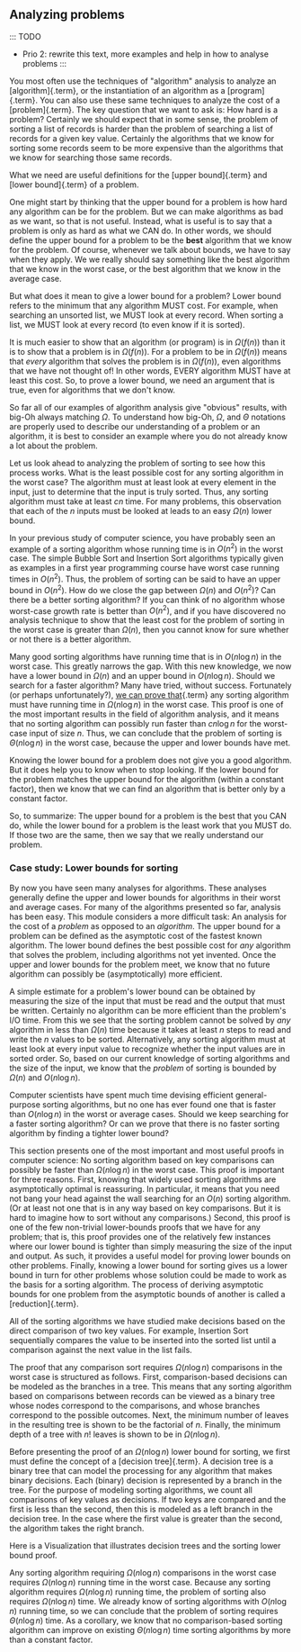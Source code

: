 
## Analyzing problems

::: TODO
- Prio 2: rewrite this text, more examples and help in how to analyse problems
:::

You most often use the techniques of "algorithm" analysis to analyze
an [algorithm]{.term}, or the instantiation of
an algorithm as a [program]{.term}. You can also
use these same techniques to analyze the cost of a
[problem]{.term}. The key question that we want
to ask is: How hard is a problem? Certainly we should expect that in
some sense, the problem of sorting a list of records is harder than the
problem of searching a list of records for a given key value. Certainly
the algorithms that we know for sorting some records seem to be more
expensive than the algorithms that we know for searching those same
records.

What we need are useful definitions for the
[upper bound]{.term} and
[lower bound]{.term} of a problem.

One might start by thinking that the upper bound for a problem is how
hard any algorithm can be for the problem. But we can make algorithms as
bad as we want, so that is not useful. Instead, what is useful is to say
that a problem is only as hard as what we CAN do. In other words, we
should define the upper bound for a problem to be the **best** algorithm
that we know for the problem. Of course, whenever we talk about bounds,
we have to say when they apply. We we really should say something like
the best algorithm that we know in the worst case, or the best algorithm
that we know in the average case.

But what does it mean to give a lower bound for a problem? Lower bound
refers to the minimum that any algorithm MUST cost. For example, when
searching an unsorted list, we MUST look at every record. When sorting a
list, we MUST look at every record (to even know if it is sorted).

It is much easier to show that an algorithm (or program) is in
$\Omega(f(n))$ than it is to show that a problem is in $\Omega(f(n))$.
For a problem to be in $\Omega(f(n))$ means that *every* algorithm that
solves the problem is in $\Omega(f(n))$, even algorithms that we have
not thought of! In other words, EVERY algorithm MUST have at least this
cost. So, to prove a lower bound, we need an argument that is true, even
for algorithms that we don't know.

So far all of our examples of algorithm analysis give "obvious"
results, with big-Oh always matching $\Omega$. To understand how big-Oh,
$\Omega$, and $\Theta$ notations are properly used to describe our
understanding of a problem or an algorithm, it is best to consider an
example where you do not already know a lot about the problem.

Let us look ahead to analyzing the problem of sorting to see how this
process works. What is the least possible cost for any sorting algorithm
in the worst case? The algorithm must at least look at every element in
the input, just to determine that the input is truly sorted. Thus, any
sorting algorithm must take at least $cn$ time. For many problems, this
observation that each of the $n$ inputs must be looked at leads to an
easy $\Omega(n)$ lower bound.

In your previous study of computer science, you have probably seen an
example of a sorting algorithm whose running time is in $O(n^2)$ in the
worst case. The simple Bubble Sort and Insertion Sort algorithms
typically given as examples in a first year programming course have
worst case running times in $O(n^2)$. Thus, the problem of sorting can
be said to have an upper bound in $O(n^2)$. How do we close the gap
between $\Omega(n)$ and $O(n^2)$? Can there be a better sorting
algorithm? If you can think of no algorithm whose worst-case growth rate
is better than $O(n^2)$, and if you have discovered no analysis
technique to show that the least cost for the problem of sorting in the
worst case is greater than $\Omega(n)$, then you cannot know for sure
whether or not there is a better algorithm.

Many good sorting algorithms have running time that is in $O(n \log n)$
in the worst case. This greatly narrows the gap. With this new
knowledge, we now have a lower bound in $\Omega(n)$ and an upper bound
in $O(n \log n)$. Should we search for a faster algorithm? Many have
tried, without success. Fortunately (or perhaps unfortunately?),
[we can prove that](#sorting-lower-bound){.term}
any sorting algorithm must have running time in
$\Omega(n \log n)$ in the worst case. This proof is one of the most
important results in the field of algorithm analysis, and it means that
no sorting algorithm can possibly run faster than $c n \log n$ for the
worst-case input of size $n$. Thus, we can conclude that the problem of
sorting is $\Theta(n \log n)$ in the worst case, because the upper and
lower bounds have met.

Knowing the lower bound for a problem does not give you a good
algorithm. But it does help you to know when to stop looking. If the
lower bound for the problem matches the upper bound for the algorithm
(within a constant factor), then we know that we can find an algorithm
that is better only by a constant factor.

So, to summarize: The upper bound for a problem is the best that you CAN
do, while the lower bound for a problem is the least work that you MUST
do. If those two are the same, then we say that we really understand our
problem.


### Case study: Lower bounds for sorting

By now you have seen many analyses for algorithms. These analyses
generally define the upper and lower bounds for algorithms in their
worst and average cases. For many of the algorithms presented so far,
analysis has been easy. This module considers a more difficult task: An
analysis for the cost of a *problem* as opposed to an *algorithm*. The
upper bound for a problem can be defined as the asymptotic cost of the
fastest known algorithm. The lower bound defines the best possible cost
for *any* algorithm that solves the problem, including algorithms not
yet invented. Once the upper and lower bounds for the problem meet, we
know that no future algorithm can possibly be (asymptotically) more
efficient.

A simple estimate for a problem's lower bound can be obtained by
measuring the size of the input that must be read and the output that
must be written. Certainly no algorithm can be more efficient than the
problem's I/O time. From this we see that the sorting problem cannot be
solved by *any* algorithm in less than $\Omega(n)$ time because it takes
at least $n$ steps to read and write the $n$ values to be sorted.
Alternatively, any sorting algorithm must at least look at every input
value to recognize whether the input values are in sorted order. So,
based on our current knowledge of sorting algorithms and the size of the
input, we know that the *problem* of sorting is bounded by $\Omega(n)$
and $O(n \log n)$.

Computer scientists have spent much time devising efficient
general-purpose sorting algorithms, but no one has ever found one that
is faster than $O(n \log n)$ in the worst or average cases. Should we
keep searching for a faster sorting algorithm? Or can we prove that
there is no faster sorting algorithm by finding a tighter lower bound?

This section presents one of the most important and most useful proofs
in computer science: No sorting algorithm based on key comparisons can
possibly be faster than $\Omega(n \log n)$ in the worst case. This proof
is important for three reasons. First, knowing that widely used sorting
algorithms are asymptotically optimal is reassuring. In particular, it
means that you need not bang your head against the wall searching for an
$O(n)$ sorting algorithm. (Or at least not one that is in any way based
on key comparisons. But it is hard to imagine how to sort without any
comparisons.) Second, this proof is one of the few non-trivial
lower-bounds proofs that we have for any problem; that is, this proof
provides one of the relatively few instances where our lower bound is
tighter than simply measuring the size of the input and output. As such,
it provides a useful model for proving lower bounds on other problems.
Finally, knowing a lower bound for sorting gives us a lower bound in
turn for other problems whose solution could be made to work as the
basis for a sorting algorithm. The process of deriving asymptotic bounds
for one problem from the asymptotic bounds of another is called a
[reduction]{.term}.

All of the sorting algorithms we have studied make decisions based on
the direct comparison of two key values. For example, Insertion Sort
sequentially compares the value to be inserted into the sorted list
until a comparison against the next value in the list fails.

The proof that any comparison sort requires $\Omega(n \log n)$
comparisons in the worst case is structured as follows. First,
comparison-based decisions can be modeled as the branches in a tree.
This means that any sorting algorithm based on comparisons between
records can be viewed as a binary tree whose nodes correspond to the
comparisons, and whose branches correspond to the possible outcomes.
Next, the minimum number of leaves in the resulting tree is shown to be
the factorial of $n$. Finally, the minimum depth of a tree with $n!$
leaves is shown to be in $\Omega(n \log n)$.

Before presenting the proof of an $\Omega(n \log n)$ lower bound for
sorting, we first must define the concept of a
[decision tree]{.term}. A decision tree is a
binary tree that can model the processing for any algorithm that makes
binary decisions. Each (binary) decision is represented by a branch in
the tree. For the purpose of modeling sorting algorithms, we count all
comparisons of key values as decisions. If two keys are compared and the
first is less than the second, then this is modeled as a left branch in
the decision tree. In the case where the first value is greater than the
second, the algorithm takes the right branch.

Here is a Visualization that illustrates decision trees and the sorting
lower bound proof.

<inlineav id="SortingLowerBoundCON" src="Sorting/SortingLowerBoundCON.js" name="Sorting Lower Bound Slideshow" links="Sorting/SortingLowerBoundCON.css"/>

Any sorting algorithm requiring $\Omega(n \log n)$ comparisons in the
worst case requires $\Omega(n \log n)$ running time in the worst case.
Because any sorting algorithm requires $\Omega(n \log n)$ running time,
the problem of sorting also requires $\Omega(n \log n)$ time. We already
know of sorting algorithms with $O(n \log n)$ running time, so we can
conclude that the problem of sorting requires $\Theta(n \log n)$ time.
As a corollary, we know that no comparison-based sorting algorithm can
improve on existing $\Theta(n \log n)$ time sorting algorithms by more
than a constant factor.
